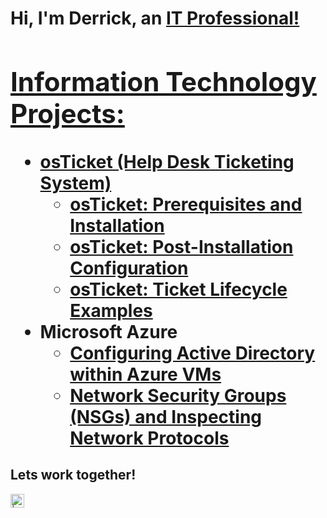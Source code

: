 <h1>Hi, I'm Derrick, an <a href="https://linkedin.com/in/Jderrickyoung">IT Professional!

<h2> Information Technology Projects:</h2>

- <b>osTicket (Help Desk Ticketing System)</b>
  - [osTicket: Prerequisites and Installation](https://github.com/jderrickyoung/osticket-prereqs)
  - [osTicket: Post-Installation Configuration](https://github.com/jderrickyoung/osTicket-post-install-config.git)
  - [osTicket: Ticket Lifecycle Examples](https://github.com/jderrickyoung/osTicket-ticket-lifetime-examples.git)
- <b>Microsoft Azure</b>
  - [Configuring Active Directory within Azure VMs](https://github.com/jderrickyoung/Azure-Config-Active-Directory.git)
  - [Network Security Groups (NSGs) and Inspecting Network Protocols](https://github.com/jderrickyoung/Azure-NSGs-inspecting-network-protocol.git)

<h2>Lets work together!</h2>


[<img align="left" alt=" | LinkedIn" width="22px" src="https://cdn.jsdelivr.net/npm/simple-icons@v3/icons/linkedin.svg" />][linkedin]



[linkedin]: https://linkedin.com/in/Jderrickyoung
